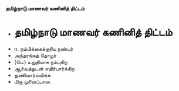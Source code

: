 **தமிழ்நாடு மாணவர் கணினித் திட்டம்**
- # தமிழ்நாடு மாணவர் கணினித் திட்டம்
- n. நம்பிக்கைக்குரிய நண்பர்
- அந்தரங்கத் தோழர்
- (பெ.) உறுதியாக நம்புகிற
- ஆர்வத்துடன் எதிர்பார்க்கிற
- துணிவார்வமிக்க
- மிகு முனைப்பான.

